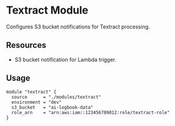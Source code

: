 # Textract Module

Configures S3 bucket notifications for Textract processing.

## Resources
- S3 bucket notification for Lambda trigger.

## Usage
```hcl
module "textract" {
  source      = "./modules/textract"
  environment = "dev"
  s3_bucket   = "ai-logbook-data"
  role_arn    = "arn:aws:iam::123456789012:role/textract-role"
}
```
